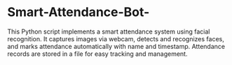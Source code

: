 # Smart-Attendance-Bot-
This Python script implements a smart attendance system using facial recognition. It captures images via webcam, detects and recognizes faces, and marks attendance automatically with name and timestamp. Attendance records are stored in a file for easy tracking and management.

